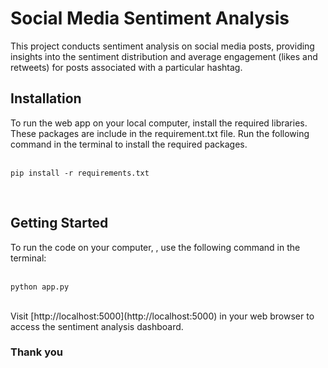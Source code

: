 # Social Media Sentiment Analysis

This project conducts sentiment analysis on social media posts, providing insights into the sentiment distribution and average engagement (likes and retweets) for posts associated with a particular hashtag.

## Installation

To run the web app on your local computer, install the required libraries. These packages are include in the requirement.txt file. Run the following command in the terminal to install the required packages.<br><br>

```
pip install -r requirements.txt
```
<br>

## Getting Started

To run the code on your computer, , use the following command in the terminal:<br><br>
```
python app.py
```
<br>
Visit [http://localhost:5000](http://localhost:5000) in your web browser to access the sentiment analysis dashboard.

### Thank you

